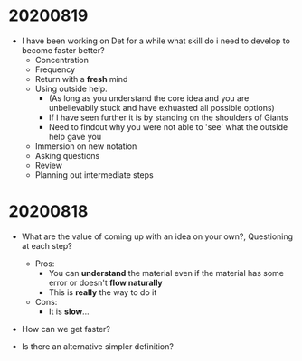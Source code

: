 # 20200819
* I have been working on Det for a while what skill do i need to develop to become faster better?
  * Concentration
  * Frequency
  * Return with a **fresh** mind
  * Using outside help. 
    * (As long as you understand the core idea and you are unbelievabily stuck and have exhuasted all possible options)
    * If I have seen further it is by standing on the shoulders of Giants
    * Need to findout why you were not able to 'see' what the outside help gave you
  * Immersion on new notation
  * Asking questions
  * Review
  * Planning out intermediate steps


# 20200818
* What are the value of coming up with an idea on your own?, Questioning at each step?
  * Pros: 
    * You can **understand** the material even if the material has some error or doesn't **flow naturally**
    * This is **really** the way to do it
  * Cons: 
    * It is **slow**...

* How can we get faster?
* Is there an alternative simpler definition?

